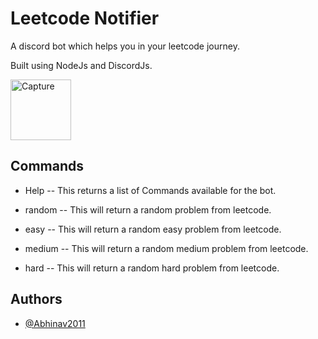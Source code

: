 
# Leetcode Notifier

A discord bot which helps you in your leetcode journey.

Built using NodeJs and DiscordJs.

<img width="97" alt="Capture" src="https://user-images.githubusercontent.com/62784600/222943065-88cb8e7f-c66a-4907-b794-a3e206552b8f.PNG">


## Commands

* Help -- This returns a list of Commands available for the bot.

* random -- This will return a random problem from leetcode.

* easy -- This will return a random easy problem from leetcode.

* medium -- This will return a random medium problem from leetcode.

* hard -- This will return a random hard problem from leetcode.


## Authors

- [@Abhinav2011](https://github.com/Abhinav2011)

